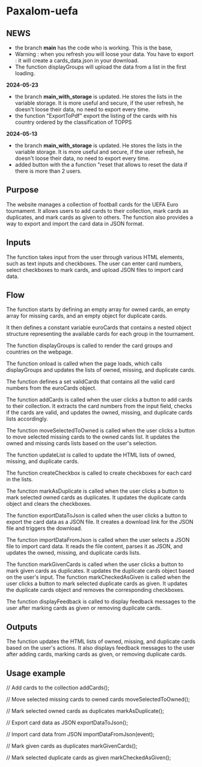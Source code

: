 # Paxalom-uefa

## NEWS

- the branch **main** has the code who is working. This is the base,
- Warning : when you refresh you will loose your data. You have to export : it will create a cards_data.json in your download.
- The function displayGroups will upload the data from a list in the first loading.

**2024-05-23**

- the branch **main_with_storage** is updated. He stores the lists in the variable storage.
  It is more useful and secure, if the user refresh, he doesn't loose their data, no need to export every time.
- the function "ExportToPdf" export the listing of the cards with his country ordered by the classification of TOPPS

**2024-05-13**

- the branch **main_with_storage** is updated. He stores the lists in the variable storage. It is more useful and secure, if the user refresh, he doesn't loose their data, no need to export every time.
- added button with the a function "reset that allows to reset the data if there is more than 2 users.

## Purpose

The website manages a collection of football cards for the UEFA Euro tournament. It allows users to add cards to their collection, mark cards as duplicates, and mark cards as given to others. The function also provides a way to export and import the card data in JSON format.

## Inputs

The function takes input from the user through various HTML elements, such as text inputs and checkboxes. The user can enter card numbers, select checkboxes to mark cards, and upload JSON files to import card data.

## Flow

The function starts by defining an empty array for owned cards, an empty array for missing cards, and an empty object for duplicate cards.

It then defines a constant variable euroCards that contains a nested object structure representing the available cards for each group in the tournament.

The function displayGroups is called to render the card groups and countries on the webpage.

The function onload is called when the page loads, which calls displayGroups and updates the lists of owned, missing, and duplicate cards.

The function defines a set validCards that contains all the valid card numbers from the euroCards object.

The function addCards is called when the user clicks a button to add cards to their collection. It extracts the card numbers from the input field, checks if the cards are valid, and updates the owned, missing, and duplicate cards lists accordingly.

The function moveSelectedToOwned is called when the user clicks a button to move selected missing cards to the owned cards list. It updates the owned and missing cards lists based on the user's selection.

The function updateList is called to update the HTML lists of owned, missing, and duplicate cards.

The function createCheckbox is called to create checkboxes for each card in the lists.

The function markAsDuplicate is called when the user clicks a button to mark selected owned cards as duplicates. It updates the duplicate cards object and clears the checkboxes.

The function exportDataToJson is called when the user clicks a button to export the card data as a JSON file. It creates a download link for the JSON file and triggers the download.

The function importDataFromJson is called when the user selects a JSON file to import card data. It reads the file content, parses it as JSON, and updates the owned, missing, and duplicate cards lists.

The function markGivenCards is called when the user clicks a button to mark given cards as duplicates. It updates the duplicate cards object based on the user's input.
The function markCheckedAsGiven is called when the user clicks a button to mark selected duplicate cards as given. It updates the duplicate cards object and removes the corresponding checkboxes.

The function displayFeedback is called to display feedback messages to the user after marking cards as given or removing duplicate cards.

## Outputs

The function updates the HTML lists of owned, missing, and duplicate cards based on the user's actions. It also displays feedback messages to the user after adding cards, marking cards as given, or removing duplicate cards.

## Usage example

// Add cards to the collection
addCards();

// Move selected missing cards to owned cards
moveSelectedToOwned();

// Mark selected owned cards as duplicates
markAsDuplicate();

// Export card data as JSON
exportDataToJson();

// Import card data from JSON
importDataFromJson(event);

// Mark given cards as duplicates
markGivenCards();

// Mark selected duplicate cards as given
markCheckedAsGiven();
